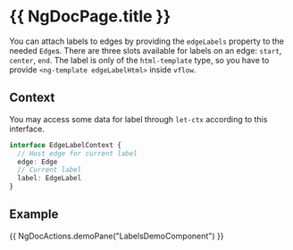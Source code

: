 # {{ NgDocPage.title }}

You can attach labels to edges by providing the `edgeLabels` property to the needed `Edge`s. There are three slots available for labels on an edge: `start`, `center`, `end`. The label is only of the `html-template` type, so you have to provide `<ng-template edgeLabelHtml>` inside `vflow`.

## Context

You may access some data for label through `let-ctx` according to this interface.

```ts
interface EdgeLabelContext {
  // Host edge for current label
  edge: Edge
  // Current label
  label: EdgeLabel
}
```

## Example

{{ NgDocActions.demoPane("LabelsDemoComponent") }}
